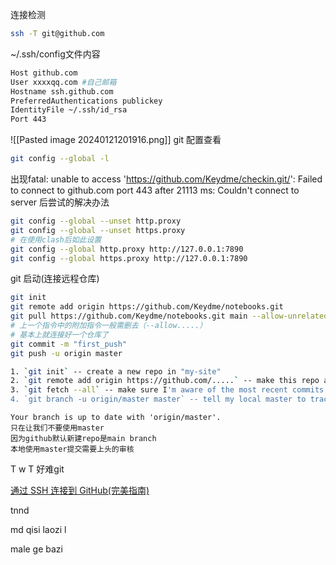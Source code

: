连接检测
```bash
ssh -T git@github.com
```
~/.ssh/config文件内容
```bash
Host github.com
User xxxxqq.com #自己邮箱
Hostname ssh.github.com
PreferredAuthentications publickey
IdentityFile ~/.ssh/id_rsa
Port 443
```
![[Pasted image 20240121201916.png]]
git 配置查看
```bash
git config --global -l
```

出现fatal: unable to access 'https://github.com/Keydme/checkin.git/': Failed to connect to github.com port 443 after 21113 ms: Couldn't connect to server
后尝试的解决办法
```bash
git config --global --unset http.proxy
git config --global --unset https.proxy
# 在使用clash后如此设置
git config --global http.proxy http://127.0.0.1:7890
git config --global https.proxy http://127.0.0.1:7890
```


git 启动(连接远程仓库)
```bash
git init
git remote add origin https://github.com/Keydme/notebooks.git
git pull https://github.com/Keydme/notebooks.git main --allow-unrelated-histories
# 上一个指令中的附加指令一般需删去（--allow.....）
# 基本上就连接好一个仓库了
git commit -m "first_push"
git push -u origin master
```
```bash
1. `git init` -- create a new repo in "my-site"
2. `git remote add origin https://github.com/.....` -- make this repo a "clone" of my origin
3. `git fetch --all` -- make sure I'm aware of the most recent commits
4. `git branch -u origin/master master` -- tell my local master to track origin master
```

```
Your branch is up to date with 'origin/master'.
只在让我们不要使用master
因为github默认新建repo是main branch
本地使用master提交需要上头的审核
```
T w T 好难git

[通过 SSH 连接到 GitHub(完美指南)](https://docs.github.com/zh/enterprise-server@3.8/authentication/connecting-to-github-with-ssh)

tnnd

md qisi laozi l

male ge bazi 